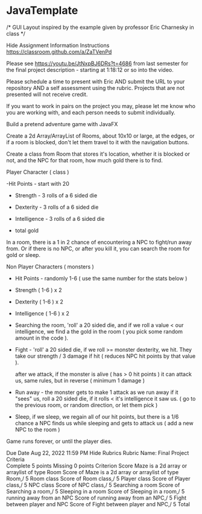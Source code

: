 # JavaTemplate

/* GUI Layout inspired by the example given by professor Eric Charnesky in class */



Hide Assignment Information
Instructions
https://classroom.github.com/a/ZaTVenPd

Please see https://youtu.be/JtNxpBJ6DRs?t=4686 from last semester for the final project description - starting at 1:18:12 or so into the video.

Please schedule a time to present with Eric AND submit the URL to your repository AND a self assessment using the rubric.  Projects that are not presented will not receive credit.

If you want to work in pairs on the project you may, please let me know who you are working with, and each person needs to submit individually.

 

Build a pretend adventure game with JavaFX

 

Create a 2d Array/ArrayList of Rooms, about 10x10 or large, at the edges, or if a room is blocked, don't let them travel to it with the navigation buttons.

Create a class from Room that stores it's location, whether it is blocked or not, and the NPC for that room, how much gold there is to find.

 

Player Character ( class )

-Hit Points - start with 20

- Strength - 3 rolls of a 6 sided die

- Dexterity - 3 rolls of a 6 sided die 

- Intelligence - 3 rolls of a 6 sided die

- total gold

 

In a room, there is a 1 in 2 chance of encountering a NPC to fight/run away from.  Or if there is no NPC, or after you kill it, you can search the room for gold or sleep.

 

Non Player Characters ( monsters )

- Hit Points - randomly 1-6 ( use the same number for the stats below )

- Strength ( 1-6 ) x 2

- Dexterity ( 1-6 ) x 2 

- Intelligence ( 1-6 ) x 2 

 

 

- Searching the room, 'roll' a 20 sided die, and if we roll a value < our intelligence, we find a the gold in the room  ( you pick some random amount in the code ).

- Fight - 'roll' a 20 sided die, if we roll >= monster dexterity, we hit.  They take our strength / 3 damage if hit ( reduces NPC hit points by that value ).

  after we attack, if the monster is alive ( has > 0 hit points ) it can attack us, same rules, but in reverse ( minimum 1 damage )

- Run away - the monster gets to make 1 attack as we run away if it "sees" us, roll a 20 sided die, if it rolls < it's intelligence it saw us. ( go to the previous room, or random direction, or let them pick )

- Sleep, if we sleep, we regain all of our hit points, but there is a 1/6 chance a NPC finds us while sleeping and gets to attack us ( add a new NPC to the room )

 

Game runs forever, or until the player dies.

Due Date
Aug 22, 2022 11:59 PM
Hide Rubrics
Rubric Name: Final Project
Criteria	
Complete
5 points
Missing
0 points
Criterion Score
Maze is a 2d array or arraylist of type Room
Score of Maze is a 2d array or arraylist of type Room,/ 5
Room class
Score of Room class,/ 5
Player class
Score of Player class,/ 5
NPC class
Score of NPC class,/ 5
Searching a room
Score of Searching a room,/ 5
Sleeping in a room
Score of Sleeping in a room,/ 5
running away from an NPC
Score of running away from an NPC,/ 5
Fight between player and NPC
Score of Fight between player and NPC,/ 5
Total
